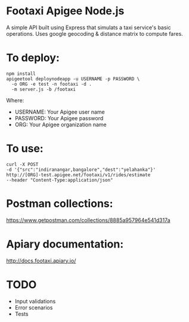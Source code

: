 # Footaxi Apigee Node.js

A simple API built using Express that simulats a taxi service's basic operations. Uses google geocoding & distance matrix to compute fares.

# To deploy:
    npm install
    apigeetool deploynodeapp -u USERNAME -p PASSWORD \
      -o ORG -e test -n footaxi -d .
      -m server.js -b /footaxi

Where:
* USERNAME: Your Apigee user name
* PASSWORD: Your Apigee password
* ORG: Your Apigee organization name

# To use:
    curl -X POST 
    -d '{"src":"indiranangar,bangalore","dest":"yelahanka"}' 
    http://[ORG]-test.apigee.net/footaxi/v1/rides/estimate 
    --header "Content-Type:application/json"

# Postman collections:
https://www.getpostman.com/collections/8885a957964e541d317a

# Apiary documentation:
http://docs.footaxi.apiary.io/

# TODO
* Input validations
* Error scenarios
* Tests
